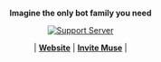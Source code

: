 <div align="center">

**Imagine the only bot family you need**

[![Support Server](https://discord.com/api/guilds/1006255800299298906/widget.png?style=banner2)](https://discord.the-river-styx.com)

| **[Website](https://the-river-styx.com)**	| **[Invite Muse](https://muse.the-river-styx.com)**	|


</div>
